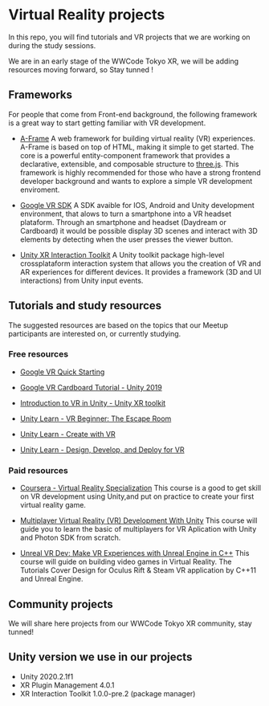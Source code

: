 # Virtual Reality projects

In this repo, you will find tutorials and VR projects that we are working on during the study sessions. 

We are in an early stage of the WWCode Tokyo XR, we will be adding resources moving forward, so Stay tunned !


## Frameworks

For people that come from Front-end background, the following framework is a great way to start getting familiar with VR development.

* [A-Frame](https://aframe.io/)
A web framework for building virtual reality (VR) experiences. A-Frame is based on top of HTML, making it simple to get started. The core is a powerful entity-component framework that provides a declarative, extensible, and composable structure to [three.js](https://threejs.org/). This framework is highly recommended for those who have a strong frontend developer background and wants to explore a simple VR development enviroment.

* [Google VR SDK](https://developers.google.com/cardboard/develop)
A SDK avaible for IOS, Android and Unity development environment, that alows to turn a smartphone into a VR headset plataform. Through an smartphone and headset (Daydream or Cardboard) it would be possible display 3D scenes and interact with 3D elements by detecting when the user presses the viewer button.

* [Unity XR Interaction Toolkit](https://docs.unity3d.com/Packages/com.unity.xr.interaction.toolkit@2.0/manual/index.html)
A Unity toolkit package high-level crossplataform interaction system that allows you the creation of VR and AR experiences for different devices. It provides a framework (3D and UI interactions) from Unity input events.

## Tutorials and study resources

The suggested resources are based on the topics that our Meetup participants are interested on, or currently studying.

### Free resources

* [Google VR Quick Starting](https://developers.google.com/cardboard/develop/c/quickstart)

* [Google VR Cardboard Tutorial - Unity 2019](https://www.youtube.com/watch?v=qZzhXHqXM-g)

* [Introduction to VR in Unity - Unity XR toolkit](https://www.youtube.com/playlist?list=PLrk7hDwk64-a_gf7mBBduQb3PEBYnG4fU)

* [Unity Learn - VR Beginner: The Escape Room](https://learn.unity.com/project/vr-beginner-the-escape-room?tab=overview&_ga=2.129917708.1200005991.1638532981-1565629000.1606535964)

* [Unity Learn - Create with VR](https://learn.unity.com/course/create-with-vr)

* [Unity Learn - Design, Develop, and Deploy for VR](https://learn.unity.com/course/oculus-vr)

### Paid resources

* [Coursera - Virtual Reality Specialization](https://www.coursera.org/learn/user-experience-interaction-design-augmented-virtual-mixed-extended-reality) This course is a good to get skill on VR development using Unity,and put on practice to create your first virtual reality game. 

* [Multiplayer Virtual Reality (VR) Development With Unity](https://www.udemy.com/course/multiplayer-virtual-reality-vr-development-with-unity/) This course will guide you to learn the basic of multiplayers for VR Aplication with Unity and Photon SDK from scratch.

* [Unreal VR Dev: Make VR Experiences with Unreal Engine in C++](https://www.udemy.com/course/unrealvr/) This course will guide on building video games in Virtual Reality. The Tutorials Cover Design for Oculus Rift & Steam VR application by C++11 and Unreal Engine.

## Community projects

We will share here projects from our WWCode Tokyo XR community, stay tunned!

## Unity version we use in our projects
+ Unity 2020.2.1f1   
+ XR Plugin Management 4.0.1
+ XR Interaction Toolkit 1.0.0-pre.2 (package manager)
